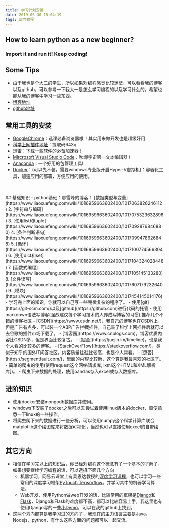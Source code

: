 ```yaml
---
title: 学习计划安排
date: 2019-06-30 15:04:19
tags: 部门教程
---
```

## How to learn python as a new beginner?
### Import it and run it! Keep coding!

## Some Tips
- 由于我也是个大二的学生，所以如果对编程感觉比较迷茫，可以看看我的博客以及github，可以参考一下我大一是怎么学习编程的以及学习什么的，希望也能从我的博客中学习一些东西。
- [博客地址](https://blog.csdn.net/weixin_43434223)
- [github地址](https://github.com/ayang818)

## 常用工具的安装
- [GoogleChrome](https://www.google.com/intl/zh-CN/chrome/)：选课必备浏览器嗷！其实用来做开发也是超级好用
- [科学上网插件地址](https://pan.baidu.com/s/136MH9Bt09h3WJBuv9gbynA)：提取码643q
- [迅雷](https://www.xunlei.com/)：下载一些软件的必备加速器！
- [Mircrosoft Visual Studio Code](https://code.visualstudio.com/)：吹爆宇宙第一文本编辑器！
- [Anaconda](https://www.anaconda.com/distribution/)：一个好用的包管理工具!
- [Docker](https://www.docker.com/)：(可以先不装，需要windows专业版开启Hyper-V虚拟机)：容器化工具，加速应用的部署，方便应用的使用。
<br>
<br>
        <!-- more -->
## 基础知识
- python基础：廖雪峰的博客
    1. [数据类型与变量](https://www.liaoxuefeng.com/wiki/1016959663602400/1017063826246112)
    2. [字符串与编码](https://www.liaoxuefeng.com/wiki/1016959663602400/1017075323632896)
    3. [使用list和tuple](https://www.liaoxuefeng.com/wiki/1016959663602400/1017092876846880)
    4. [条件判断语句](https://www.liaoxuefeng.com/wiki/1016959663602400/1017099478626848)
    5. [循环](https://www.liaoxuefeng.com/wiki/1016959663602400/1017100774566304)
    6. [使用dict和set](https://www.liaoxuefeng.com/wiki/1016959663602400/1017104324028448)
    7. [函数式编程](https://www.liaoxuefeng.com/wiki/1016959663602400/1017105145133280)
    8. [文件读写](https://www.liaoxuefeng.com/wiki/1016959663602400/1017607179232640)
    9. [模块](https://www.liaoxuefeng.com/wiki/1016959663602400/1017454145014176)
- 学习完上面的知识，你就可以自己写一些稍微复杂的程序了。
- 使用[git](https://git-scm.com/)以及[github](https://github.com)进行代码的托管
- 使用markdown语法写博客(强烈建议每个学习技术的人养成写博客的习惯),推荐几个不错的博客社区
    - [CSDN](https://www.csdn.net/)，我自己的博客也在CSDN上，但是广告有点多，可以装一个ABP广告拦截插件，自己装了科学上网插件后就可以去谷歌的插件市场下载了。
    - [博客园](https://www.cnblogs.com)，博客优质内容比CSDN多，但是界面比较复古。
    - [掘金](https://juejin.im/timeline)，也是我个人看的比较多的博客。
    - [StackOverFlow](https://stackoverflow.com/)，类似于知乎的国外IT问答社区，内容质量往往比较高，也是个人常看。
    - [思否](https://segmentfault.com/)，里面的内容比较新，这个算是我最喜欢的社区了。
- 简单的爬虫的使用(使用request这个网络请求库, lxml这个HTML和XML解析库])。
- 爬虫下来数据的处理，使用pandas存入excel或存入数据库。

## 进阶知识
- 使用docker安装mongodb数据库并使用。
- windows下安装了docker之后可以去尝试着使用linux版本的docker，顺便熟悉一下linux的一些操作。
- 将爬虫爬下来的数据进行一些分析，可以使用numpy这个科学计算库联合matplotlib这个绘图库来将数据可视化，当然也可以直接使用excel的自带绘图。

## 其它方向
- 相信在学习完以上的知识后，你已经对编程这个概念有了一个基本的了解了，如果想要继续学习编程的话，可以选择下面几个方向
    - 机器学习，网易云课堂上有吴恩达教授的[深度学习课程](https://mooc.study.163.com/course/2001281002#/info)，也可以学习一些常用的深度学习框架[PyTouch](https://pytorch.org/docs/stable/index.html),[Tensorflow](https://www.tensorflow.org/learn)。并学习其中的机器学习算法。
    - Web开发，使用Python做web开发的话，比较常用的框架是[Django](https://docs.djangoproject.com/zh-hans/2.2/)和[Flask](http://flask.pocoo.org/)，Django和Flask的难度都不高，都可以比较容易上手，我这里也有使用Django写的一些[小Demo](https://github.com/ayang818/Django-docs-code )，可以在我的github上找到。
- 这两个方向都算是我学习过的方向了，我现在的主力语言主要是Java，Nodejs，python，有什么这些方面的问题都可以一起交流。